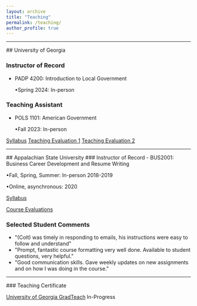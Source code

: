 ```yaml
---
layout: archive
title: "Teaching"
permalink: /teaching/
author_profile: true
---
```

<hr>
## University of Georgia

### Instructor of Record

- PADP 4200: Introduction to Local Government

  •Spring 2024: In-person

### Teaching Assistant

- POLS 1101: American Government

  •Fall 2023: In-person

[Syllabus](/files/POLS1101Syllabus.pdf)
[Teaching Evaluation 1](/files/Jensen1101.pdf)
[Teaching Evaluation 2](/files/Jensen1101_2.pdf)
<hr>
## Appalachian State University 
### Instructor of Record
- BUS2001: Business Career Development and Resume Writing 

  •Fall, Spring, Summer: In-person 2018-2019   
  
  •Online, asynchronous: 2020 

[Syllabus](/files/BUS2001Syllabus.pdf)

[Course Evaluations](/files/evaluation.pdf)

### Selected Student Comments

- "(Colt) was timely in responding to emails, his instructions were easy to follow and understand"
- "Prompt, fantastic course formatting very well done. Available to student questions, very helpful."
- "Good communication skills. Gave weekly updates on new assignments and on how I was doing in the course."

<hr>
### Teaching Certificate

[University of Georgia GradTeach](https://www.ctl.uga.edu/grad-student/programs/certificate/) In-Progress



